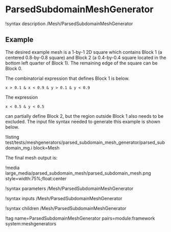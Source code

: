 # ParsedSubdomainMeshGenerator

!syntax description /Mesh/ParsedSubdomainMeshGenerator

## Example

The desired example mesh is a 1-by-1 2D square which contains Block 1 (a centered 0.8-by-0.8 square) and Block 2 (a 0.4-by-0.4 square located in the bottom left quarter of Block 1). The remaining edge of the square can be Block 0.

The combinatorial expression that defines Block 1 is below.

```
x > 0.1 & x < 0.9 & y > 0.1 & y < 0.9
```

The expression

```
x < 0.5 & y < 0.5
```

can partially define Block 2, but the region outside Block 1 also needs to be excluded. The input file syntax needed to generate this example is shown below.

!listing test/tests/meshgenerators/parsed_subdomain_mesh_generator/parsed_subdomain_mg.i block=Mesh

The final mesh output is:

!media large_media/parsed_subdomain_mesh/parsed_subdomain_mesh.png style=width:75%;float:center

!syntax parameters /Mesh/ParsedSubdomainMeshGenerator

!syntax inputs /Mesh/ParsedSubdomainMeshGenerator

!syntax children /Mesh/ParsedSubdomainMeshGenerator

!tag name=ParsedSubdomainMeshGenerator pairs=module:framework system:meshgenerators
